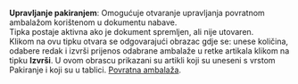 **Upravljanje pakiranjem**: Omogućuje otvaranje upravljanja povratnom ambalažom korištenom u dokumentu nabave.<br />
Tipka postaje aktivna ako je dokument spremljen, ali nije utovaren.<br />
Klikom na ovu tipku otvara se odgovarajući obrazac gdje se: unese količina, odabere redak i izvrši prijenos odabrane ambalaže u retke artikala klikom na tipku **Izvrši**. U ovom obrascu prikazani su artikli koji su uneseni s vrstom Pakiranje i koji su u tablici. [Povratna ambalaža](/docs/configurations/tables/logistics/package-to-be-returned). 
